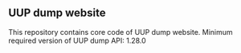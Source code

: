 UUP dump website
----------------

This repository contains core code of UUP dump website.
Minimum required version of UUP dump API: 1.28.0
